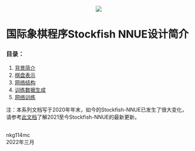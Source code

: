 <p align="center">
  <img src="https://cdn.discordapp.com/attachments/724700045525647420/729135226365804594/SFNNUE2.png">
</p>


# 国际象棋程序Stockfish NNUE设计简介

### 目录：

1. [背景简介](docs_zh-cn/part1.md)
1. [棋盘表示](docs_zh-cn/part2.md)
1. [网络结构](docs_zh-cn/part3.md)
1. [训练数据生成](docs_zh-cn/part4.md)
1. [网络训练](docs_zh-cn/part5.md)

注：本系列文档写于2020年年末，如今的Stockfish-NNUE已发生了很大变化，请参考[此文档](https://github.com/glinscott/nnue-pytorch/blob/master/docs/nnue.md#architectures-and-new-directions)了解2021至今Stockfish-NNUE的最新更新。


<br>
nkg114mc<br>
2022年三月